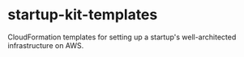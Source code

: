# startup-kit-templates
CloudFormation templates for setting up a startup's well-architected infrastructure on AWS. 

